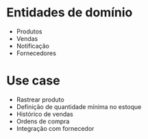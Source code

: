 # Entidades de domínio
- Produtos
- Vendas
- Notificação
- Fornecedores

# Use case
- Rastrear produto
- Definição de quantidade mínima no estoque
- Histórico de vendas
- Ordens de compra
- Integração com fornecedor